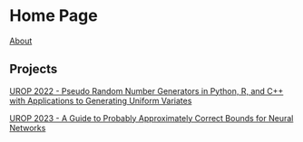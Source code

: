 # Home Page

[About](/about/about.html)



## Projects

[UROP 2022 - Pseudo Random Number Generators in Python, R, and C++ with Applications to Generating Uniform Variates](/urop2022/intro.html)

[UROP 2023 - A Guide to Probably Approximately Correct Bounds for Neural Networks](/urop2023/intro.html)
